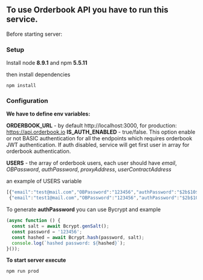 ##  To use Orderbook API you have to run this service.

Before starting server:
### Setup
Install node **8.9.1** and npm **5.5.11**

then install dependencies

```
npm install
```
### Configuration

**We have to define env variables:**

**ORDERBOOK_URL** - by default http://localhost:3000, for production: https://api.orderbook.io
**IS_AUTH_ENABLED** - true/false. This option enable or not BASIC authentication
for all the endpoints which requires orderbook JWT authentication.
If auth disabled, service will get first user in array for orderbook authentication.

**USERS** - the array of orderbook users, each user
should have *email*, *OBPassword*, *authPassword*, *proxyAddress*, *userContractAddress*

an example of USERS variable
```javascript
[{"email":"test@mail.com","OBPassword":"123456","authPassword":"$2b$10$ktnC1vxrxPUsquk7mLoyJuytOsI1e6MXYi/ned1UUSDNZmD32t0ky", "proxyAddress": "0xda62d634232878acf489882ddda780986f2361af", "userContractAddress": "0x8708a00e249c108fcf0c01a8a98307d3537aa44f"},
 {"email":"test1@mail.com","OBPassword":"123456","authPassword":"$2b$10$ktnC1vxrxPUsquk7mLoyJuytOsI1e6MXYi/ned1UUSDNZmD32t0ky", "proxyAddress": "0x26edee9f9cbca98e0b08c76ec637623d983b0be9", "userContractAddress": "0xfbe0ce52f1a8e25c6dc6320c70021ef08460bdc2"}]
```

To generate **authPassword** you can use Bycrypt
and example
```javascript
(async function () {
  const salt = await Bcrypt.genSalt();
  const password = '123456';
  const hashed = await Bcrypt.hash(password, salt);
  console.log(`hashed password: ${hashed}`);
}());
```

**To start server execute**
```
npm run prod
```